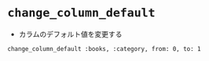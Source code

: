 # `change_column_default`
- カラムのデフォルト値を変更する

```
change_column_default :books, :category, from: 0, to: 1
```
